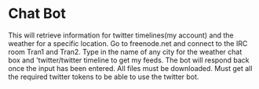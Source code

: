 # Chat Bot


This will retrieve information for twitter timelines(my account) and the weather for a specific location. Go to freenode.net and connect to the IRC room Tran1 and Tran2. Type in the name of any city for the weather chat box and 'twitter/twitter timeline to get my feeds. The bot will respond back once the input has been entered. All files must be downloaded. Must get all the required twitter tokens to be able to use the twitter bot.  
